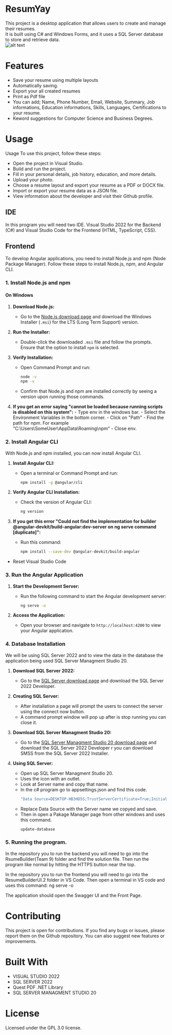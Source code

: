 # ResumYay
This project is a desktop application that allows users to create and manage their resumes.<br>
It is built using C# and Windows Forms, and it uses a SQL Server database to store and retrieve data.<br>
![alt text](https://repository-images.githubusercontent.com/576042902/37e60d01-004b-4d49-89be-d1189cf4b9c1)
<h1>Features</h1>
<ul>
  <li>Save your resume using multiple layouts</li>
  <li>Automatically saving.</li>
  <li>Export your all created resumes</li>
  <li>Print as Pdf file</li>
  <li>You can add; Name, Phone Number, Email, Website, Summary, Job informations, Education informations, Skills, Languages, Certifications to your resume.</li>
  <li>Keword suggestions for Computer Science and Business Degrees.</li>
</ul>

<h1>Usage</h1>
Usage
To use this project, follow these steps:
<ul>
<li>Open the project in Visual Studio.</li>
<li>Build and run the project.</li>
<li>Fill in your personal details, job history, education, and more details.</li>
<li>Upload your photo.</li>
<li>Choose a resume layout and export your resume as a PDF or DOCX file.</li>
<li>Import or export your resume data as a JSON file.</li>
<li>View information about the developer and visit their Github profile.</li>
</ul>

## IDE

In this program you will need two IDE. Visual Studio 2022 for the Backend (C#) and Visual Studio Code for the Frontend (HTML, TypeScript, CSS).

## Frontend

To develop Angular applications, you need to install Node.js and npm (Node Package Manager). Follow these steps to install Node.js, npm, and Angular CLI.

### 1. Install Node.js and npm

#### On Windows

1. **Download Node.js:**
   - Go to the [Node.js download page](https://nodejs.org/) and download the Windows Installer (`.msi`) for the LTS (Long Term Support) version.

2. **Run the Installer:**
   - Double-click the downloaded `.msi` file and follow the prompts. Ensure that the option to install `npm` is selected.

3. **Verify Installation:**
   - Open Command Prompt and run:
     ```bash
     node -v
     npm -v
     ```
   - Confirm that Node.js and npm are installed correctly by seeing a version upon running those commands.

4.    **If you get an error saying "cannot be loaded because running scripts is disabled on this system":**
    - Type env in the windows bar.
    - Select the Environment Variables in the bottom corner.
    - Click on "Path"
    - Find the path for npm. For example "C:\Users\SomeUser\AppData\Roaming\npm"
    - Close env.

### 2. Install Angular CLI

With Node.js and npm installed, you can now install Angular CLI.

1. **Install Angular CLI:**
   - Open a terminal or Command Prompt and run:
     ```bash
     npm install -g @angular/cli
     ```

2. **Verify Angular CLI Installation:**
   - Check the version of Angular CLI:
     ```bash
     ng version
     ```

3. **If you get this error "Could not find the implementation for builder @angular-devkit/build-angular:dev-server on ng serve command [duplicate]":**
   - Run this command:
     ```bash
     npm install --save-dev @angular-devkit/build-angular
     ```
  - Reset Visual Studio Code

### 3. Run the Angular Application

1. **Start the Development Server:**
   - Run the following command to start the Angular development server:
     ```bash
     ng serve -o
     ```

2. **Access the Application:**
   - Open your browser and navigate to `http://localhost:4200` to view your Angular application.


### 4. Database Installation

We will be using SQL Server 2022 and to view the data in the database the application being used 
SQL Server Managment Studio 20.

1. **Download SQL Server 2022:**
   - Go to the [SQL Server download page](https://learn.microsoft.com/en-us/sql/ssms/download-sql-server-management-studio-ssms?view=sql-server-ver16) and download the SQL Server 2022 Developer.

2. **Creating SQL Server:**
   - After installation a page will prompt the users to connect the server using the connect now button.
   - A command prompt window will pop up after is stop running you can close it.

3. **Download SQL Server Managment Studio 20:**
   - Go to the [SQL Server Managment Studio 20 download page](https://www.microsoft.com/en-us/sql-server/sql-server-downloads) and download the SQL Server 2022 Developer r you can download SMSS from the SQL Server 2022 Installer.

2. **Using SQL Server:**
   - Open up SQL Server Managment Studio 20.
   - Uses the icon with an outlet.
   - Look at Server name and copy that name.
   - In the c# program go to appsettings.json and find this code.
      ```bash
     "Data Source=DESKTOP-HB3HD5S;TrustServerCertificate=True;Initial Catalog = ResumeBuilderDb; Integrated Security = true;"
     ```
   - Replace Data Source with the Server name we copyed and save.
   - Then in open a Pakage Manager page from other windows and uses this command.
      ```bash
     update-database
     ```

### 5. Running the program.

In the repository you to run the backend you will need to go into the RsumeBuilder(Team 9) folder and find the solution file. Then run the program like normal by hitting the HTTPS button near the top.

In the repository you to run the frontend you will need to go into the ResumeBuilderUI.2 folder in VS Code. Then open a terminal in VS code and uses this command: ng serve -o

The application should open the Swagger UI and the Front Page.


<h1>Contributing</h1>
This project is open for contributions. If you find any bugs or issues, please report them on the Github repository. You can also suggest new features or improvements.

<h1>Built With</h1>
<ul>
  <li>VISUAL STUDIO 2022</li>
  <li>SQL SERVER 2022</li>
  <li>Quest PDF .NET Library</i>   
  <li>SQL SERVER MANAGMENT STUDIO 20</i>
</ul>

<h1>License</h1>
Licensed under the GPL 3.0 license.
